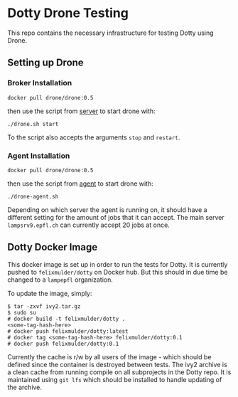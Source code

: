 Dotty Drone Testing
===================
This repo contains the necessary infrastructure for testing Dotty using Drone.

Setting up Drone
----------------

### Broker Installation ###
```
docker pull drone/drone:0.5
```

then use the script from [server](drone/server/drone.sh) to start drone with:

```
./drone.sh start
```

To the script also accepts the arguments `stop` and `restart`.

### Agent Installation ###
```
docker pull drone/drone:0.5
```

then use the script from [agent](drone/agent/drone-agent.sh) to start drone
with:

```
./drone-agent.sh
```

Depending on which server the agent is running on, it should have a different
setting for the amount of jobs that it can accept. The main server
`lampsrv9.epfl.ch` can currently accept 20 jobs at once.

Dotty Docker Image
------------------
This docker image is set up in order to run the tests for Dotty. It is
currently pushed to `felixmulder/dotty` on Docker hub. But this should in due
time be changed to a `lampepfl` organization.

To update the image, simply:

```
$ tar -zxvf ivy2.tar.gz
$ sudo su
# docker build -t felixmulder/dotty .
<some-tag-hash-here>
# docker push felixmulder/dotty:latest
# docker tag <some-tag-hash-here> felixmulder/dotty:0.1
# docker push felixmulder/dotty:0.1
```

Currently the cache is r/w by all users of the image - which should be defined
since the container is destroyed between tests. The ivy2 archive is a clean cache
from running compile on all subprojects in the Dotty repo. It is maintained using
`git lfs` which should be installed to handle updating of the archive.
